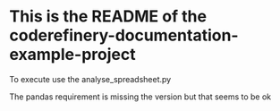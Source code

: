 # This is the README of the coderefinery-documentation-example-project

To execute use the analyse_spreadsheet.py

The pandas requirement is missing the version but that seems to be ok
